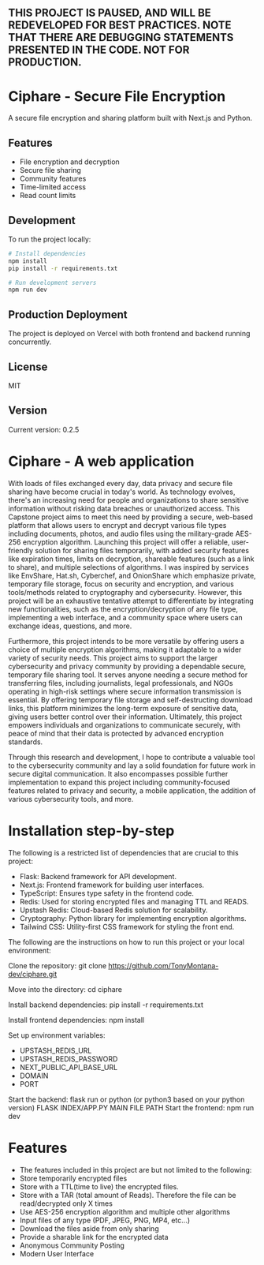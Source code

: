 ## THIS PROJECT IS PAUSED, AND WILL BE REDEVELOPED FOR BEST PRACTICES. NOTE THAT THERE ARE DEBUGGING STATEMENTS PRESENTED IN THE CODE. NOT FOR PRODUCTION.
# Ciphare - Secure File Encryption

A secure file encryption and sharing platform built with Next.js and Python.

## Features

- File encryption and decryption
- Secure file sharing
- Community features
- Time-limited access
- Read count limits

## Development

To run the project locally:

```bash
# Install dependencies
npm install
pip install -r requirements.txt

# Run development servers
npm run dev
```

## Production Deployment

The project is deployed on Vercel with both frontend and backend running concurrently.

## License

MIT

## Version

Current version: 0.2.5

# Ciphare - A web application 
With loads of files exchanged every day, data privacy and secure file sharing have become crucial in today's world. As technology evolves, there's an increasing need for people and organizations to share sensitive information without risking data breaches or unauthorized access. This Capstone project aims to meet this need by providing a secure, web-based platform that allows users to encrypt and decrypt various file types including documents, photos, and audio files using the military-grade AES-256 encryption algorithm. Launching this project will offer a reliable, user-friendly solution for sharing files temporarily, with added security features like expiration times, limits on decryption, shareable features (such as a link to share), and multiple selections of algorithms. I was inspired by services like EnvShare, Hat.sh, Cyberchef, and OnionShare which emphasize private, temporary file storage, focus on security and encryption, and various tools/methods related to cryptography and cybersecurity. However, this project will be an exhaustive tentative attempt to differentiate by integrating new functionalities, such as the encryption/decryption of any file type, implementing a web interface, and a community space where users can exchange ideas, questions, and more.

Furthermore, this project intends to be more versatile by offering users a choice of multiple encryption algorithms, making it adaptable to a wider variety of security needs. This project aims to support the larger cybersecurity and privacy community by providing a dependable secure, temporary file sharing tool. It serves anyone needing a secure method for transferring files, including journalists, legal professionals, and NGOs operating in high-risk settings where secure information transmission is essential. By offering temporary file storage and self-destructing download links, this platform minimizes the long-term exposure of sensitive data, giving users better control over their information. Ultimately, this project empowers individuals and organizations to communicate securely, with peace of mind that their data is protected by advanced encryption standards.

Through this research and development, I hope to contribute a valuable tool to the cybersecurity community and lay a solid foundation for future work in secure digital communication. It also encompasses possible further implementation to expand this project including community-focused features related to privacy and security, a mobile application, the addition of various cybersecurity tools, and more.

# Installation step-by-step
The following is a restricted list of dependencies that are crucial to this project: 
- Flask: Backend framework for API development.
- Next.js: Frontend framework for building user interfaces.
- TypeScript: Ensures type safety in the frontend code.
- Redis: Used for storing encrypted files and managing TTL and READS.
- Upstash Redis: Cloud-based Redis solution for scalability.
- Cryptography: Python library for implementing encryption algorithms.
- Tailwind CSS: Utility-first CSS framework for styling the front end.

The following are the instructions on how to run this project or your local environment: 

Clone the repository: 
git clone https://github.com/TonyMontana-dev/ciphare.git 

Move into the directory:
cd ciphare 

Install backend dependencies: pip install -r requirements.txt 

Install frontend dependencies: npm install 

Set up environment variables: 
- UPSTASH_REDIS_URL 
- UPSTASH_REDIS_PASSWORD 
- NEXT_PUBLIC_API_BASE_URL 
- DOMAIN 
- PORT 

Start the backend: flask run or python (or python3 based on your python version) FLASK INDEX/APP.PY MAIN FILE PATH 
Start the frontend: npm run dev 

# Features
- The features included in this project are but not limited to the following: 
- Store temporarily encrypted files 
- Store with a TTL(time to live) the encrypted files. 
- Store with a TAR (total amount of Reads). Therefore the file can be read/decrypted only X times 
- Use AES-256 encryption algorithm and multiple other algorithms 
- Input files of any type (PDF, JPEG, PNG, MP4, etc…) 
- Download the files aside from only sharing 
- Provide a sharable link for the encrypted data 
- Anonymous Community Posting 
- Modern User Interface
